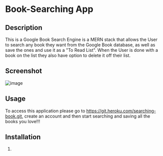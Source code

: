 # Book-Searching App

## Description
This is a Google Book Search Engine is a MERN stack that allows the User to search any book they want from the Google Book database, as well as save the ones and use it as a "To Read List". When the User is done with a book on the list they also have option to delete it off their list.


## Screenshot

![image](https://user-images.githubusercontent.com/89409597/158897167-d6d1253d-285d-46b2-9e63-6a0072c61742.png)


## Usage
To access this application please go to https://git.heroku.com/searching-book.git,
create an account and then start searching and saving all the books you love!!!

## Installation
1. 